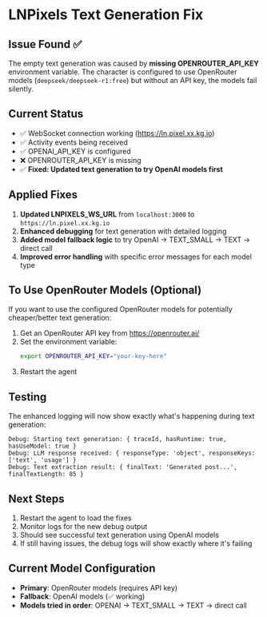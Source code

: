 # LNPixels Text Generation Fix

## Issue Found ✅

The empty text generation was caused by **missing OPENROUTER_API_KEY** environment variable. The character is configured to use OpenRouter models (`deepseek/deepseek-r1:free`) but without an API key, the models fail silently.

## Current Status

- ✅ WebSocket connection working (https://ln.pixel.xx.kg.io)
- ✅ Activity events being received  
- ✅ OPENAI_API_KEY is configured
- ❌ OPENROUTER_API_KEY is missing
- ✅ **Fixed: Updated text generation to try OpenAI models first**

## Applied Fixes

1. **Updated LNPIXELS_WS_URL** from `localhost:3000` to `https://ln.pixel.xx.kg.io`
2. **Enhanced debugging** for text generation with detailed logging
3. **Added model fallback logic** to try OpenAI → TEXT_SMALL → TEXT → direct call
4. **Improved error handling** with specific error messages for each model type

## To Use OpenRouter Models (Optional)

If you want to use the configured OpenRouter models for potentially cheaper/better text generation:

1. Get an OpenRouter API key from https://openrouter.ai/
2. Set the environment variable:
   ```bash
   export OPENROUTER_API_KEY="your-key-here"
   ```
3. Restart the agent

## Testing

The enhanced logging will now show exactly what's happening during text generation:

```
Debug: Starting text generation: { traceId, hasRuntime: true, hasUseModel: true }
Debug: LLM response received: { responseType: 'object', responseKeys: ['text', 'usage'] }
Debug: Text extraction result: { finalText: 'Generated post...', finalTextLength: 85 }
```

## Next Steps

1. Restart the agent to load the fixes
2. Monitor logs for the new debug output
3. Should see successful text generation using OpenAI models
4. If still having issues, the debug logs will show exactly where it's failing

## Current Model Configuration

- **Primary**: OpenRouter models (requires API key)
- **Fallback**: OpenAI models (✅ working)
- **Models tried in order**: OPENAI → TEXT_SMALL → TEXT → direct call
